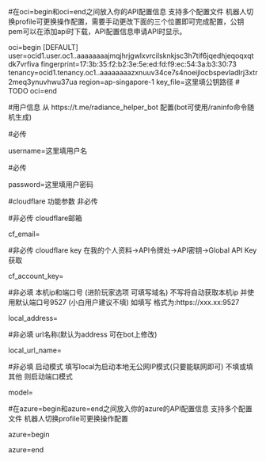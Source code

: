 \#在oci=begin和oci=end之间放入你的API配置信息 支持多个配置文件 机器人切换profile可更换操作配置，需要手动更改下面的三个位置即可完成配置，公钥pem可以在添加api时下载，API配置信息申请API时显示。

oci=begin
[DEFAULT]
user=ocid1.user.oc1..aaaaaaaajmqjhrjgwlxvrcilsknkjsc3h7tif6jqedhjeqoqxqtdk7vrfiva
fingerprint=17:3b:35:f2:b2:3e:5e:ed:fd:f9:ec:54:3a:b3:30:73
tenancy=ocid1.tenancy.oc1..aaaaaaaazxnuuv34ce7s4noeijlocbspevladlrj3xtr2meq3ynuvhwu37ua
region=ap-singapore-1
key_file=这里填公钥路径 # TODO
oci=end

\#用户信息 从 https://t\.me/radiance\_helper\_bot 配置\(bot可使用/raninfo命令随机生成\)

\#必传

username=这里填用户名

\#必传

password=这里填用户密码

\#cloudflare 功能参数 非必传

\#非必传 cloudflare邮箱

cf\_email=

\#非必传 cloudflare key 在我的个人资料\->API令牌处\->API密钥\->Global API Key	获取

cf\_account\_key=

\#非必填 本机ip和端口号 \(进阶玩家选项 可填写域名\) 不写将自动获取本机ip 并使用默认端口号9527 \(小白用户建议不填\) 如填写 格式为:https://xxx\.xx:9527

local\_address=

\#非必填 url名称\(默认为address 可在bot上修改\)

local\_url\_name=

\#非必填 启动模式 填写local为启动本地无公网IP模式\(只要能联网即可\) 不填或填其他 则启动端口模式

model=

\#在azure=begin和azure=end之间放入你的azure的API配置信息 支持多个配置文件 机器人切换profile可更换操作配置

azure=begin

azure=end

